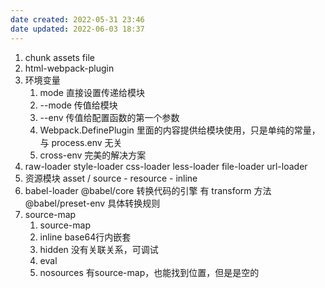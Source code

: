 ```yaml
---
date created: 2022-05-31 23:46
date updated: 2022-06-03 18:37
---
```


1. chunk assets file
2. html-webpack-plugin
3. 环境变量
   1. mode 直接设置传递给模块
   2. --mode 传值给模块
   3. --env 传值给配置函数的第一个参数
   4. Webpack.DefinePlugin 里面的内容提供给模块使用，只是单纯的常量，与 process.env 无关
   5. cross-env 完美的解决方案
4. raw-loader style-loader css-loader less-loader file-loader url-loader
5. 资源模块 asset / source - resource - inline
6. babel-loader @babel/core 转换代码的引擎 有 transform 方法 @babel/preset-env 具体转换规则
7. source-map
	1. source-map
	2. inline base64行内嵌套
	3. hidden 没有关联关系，可调试
	4. eval
	5. nosources 有source-map，也能找到位置，但是是空的
